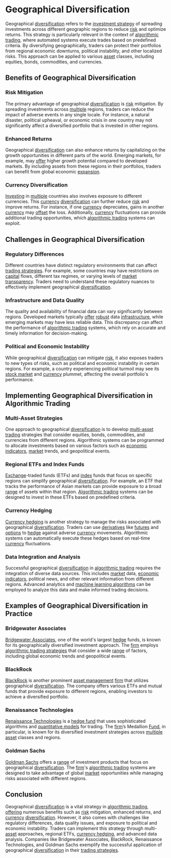 # Geographical Diversification

Geographical [diversification](../d/diversification.md) refers to the [investment strategy](../i/investment_strategy.md) of spreading investments across different geographic regions to reduce [risk](../r/risk.md) and optimize returns. This strategy is particularly relevant in the context of [algorithmic trading](../a/accountability.md), where automated systems execute trades based on predefined criteria. By diversifying geographically, traders can protect their portfolios from regional economic downturns, political instability, and other localized risks. This approach can be applied to various [asset](../a/asset.md) classes, including equities, bonds, commodities, and currencies.

## Benefits of Geographical Diversification

### Risk Mitigation

The primary advantage of geographical [diversification](../d/diversification.md) is [risk](../r/risk.md) mitigation. By spreading investments across [multiple](../m/multiple.md) regions, traders can reduce the impact of adverse events in any single locale. For instance, a natural disaster, political upheaval, or economic crisis in one country may not significantly affect a diversified portfolio that is invested in other regions.

### Enhanced Returns

Geographical [diversification](../d/diversification.md) can also enhance returns by capitalizing on the growth opportunities in different parts of the world. Emerging markets, for example, may [offer](../o/offer.md) higher growth potential compared to developed markets. By including assets from these regions in their portfolios, traders can benefit from global economic [expansion](../e/expansion.md).

### Currency Diversification

[Investing](../i/investing.md) in [multiple](../m/multiple.md) countries also involves exposure to different currencies. This [currency](../c/currency.md) [diversification](../d/diversification.md) can further reduce [risk](../r/risk.md) and improve returns. For instance, if one [currency](../c/currency.md) depreciates, gains in another [currency](../c/currency.md) may [offset](../o/offset.md) the loss. Additionally, [currency](../c/currency.md) fluctuations can provide additional trading opportunities, which [algorithmic trading](../a/accountability.md) systems can exploit.

## Challenges in Geographical Diversification

### Regulatory Differences

Different countries have distinct regulatory environments that can affect [trading strategies](../t/trading_strategies.md). For example, some countries may have restrictions on [capital](../c/capital.md) flows, different tax regimes, or varying levels of [market](../m/market.md) [transparency](../t/transparency.md). Traders need to understand these regulatory nuances to effectively implement geographical [diversification](../d/diversification.md).

### Infrastructure and Data Quality

The quality and availability of financial data can vary significantly between regions. Developed markets typically [offer](../o/offer.md) [robust](../r/robust.md) data [infrastructure](../i/infrastructure.md), while emerging markets may have less reliable data. This discrepancy can affect the performance of [algorithmic trading](../a/accountability.md) systems, which rely on accurate and timely information for decision-making.

### Political and Economic Instability

While geographical [diversification](../d/diversification.md) can mitigate [risk](../r/risk.md), it also exposes traders to new types of risks, such as political and economic instability in certain regions. For example, a country experiencing political turmoil may see its [stock market](../s/stock_market.md) and [currency](../c/currency.md) plummet, affecting the overall portfolio's performance.

## Implementing Geographical Diversification in Algorithmic Trading

### Multi-Asset Strategies

One approach to geographical [diversification](../d/diversification.md) is to develop [multi-asset trading](../m/multi-asset_trading.md) strategies that consider equities, bonds, commodities, and currencies from different regions. Algorithmic systems can be programmed to allocate investments based on various factors such as [economic indicators](../e/economic_indicators.md), [market](../m/market.md) trends, and geopolitical events.

### Regional ETFs and Index Funds

[Exchange](../e/exchange.md)-traded funds (ETFs) and [index](../i/index_instrument.md) funds that focus on specific regions can simplify geographical [diversification](../d/diversification.md). For example, an ETF that tracks the performance of Asian markets can provide exposure to a broad [range](../r/range.md) of assets within that region. [Algorithmic trading](../a/accountability.md) systems can be designed to invest in these ETFs based on predefined criteria.

### Currency Hedging

[Currency hedging](../c/currency_hedging.md) is another strategy to manage the risks associated with geographical [diversification](../d/diversification.md). Traders can use [derivatives](../d/derivatives.md) like [futures](../f/futures.md) and [options](../o/options.md) to [hedge](../h/hedge.md) against adverse [currency](../c/currency.md) movements. Algorithmic systems can automatically execute these hedges based on real-time [currency](../c/currency.md) fluctuations.

### Data Integration and Analysis

Successful geographical [diversification](../d/diversification.md) in [algorithmic trading](../a/accountability.md) requires the integration of diverse data sources. This includes [market](../m/market.md) data, [economic indicators](../e/economic_indicators.md), political news, and other relevant information from different regions. Advanced analytics and [machine learning algorithms](../m/machine_learning_algorithms_in_trading.md) can be employed to analyze this data and make informed trading decisions.

## Examples of Geographical Diversification in Practice

### Bridgewater Associates

[Bridgewater Associates](https://www.bridgewater.com/), one of the world's largest [hedge](../h/hedge.md) funds, is known for its geographically diversified investment approach. The [firm](../f/firm.md) employs [algorithmic trading strategies](../a/algorithmic_trading_strategies.md) that consider a wide [range](../r/range.md) of factors, including global economic trends and geopolitical events.

### BlackRock

[BlackRock](https://www.blackrock.com/) is another prominent [asset management](../a/asset_management.md) [firm](../f/firm.md) that utilizes geographical [diversification](../d/diversification.md). The company offers various ETFs and mutual funds that provide exposure to different regions, enabling investors to achieve a diversified portfolio.

### Renaissance Technologies

[Renaissance Technologies](https://www.rentec.com/) is a [hedge fund](../h/hedge_fund.md) that uses sophisticated algorithms and [quantitative models](../q/quantitative_models.md) for trading. The [firm](../f/firm.md)’s Medallion [Fund](../f/fund.md), in particular, is known for its diversified investment strategies across [multiple](../m/multiple.md) [asset](../a/asset.md) classes and regions.

### Goldman Sachs

[Goldman Sachs](https://www.goldmansachs.com/) offers a [range](../r/range.md) of investment products that focus on geographical [diversification](../d/diversification.md). The [firm](../f/firm.md)'s [algorithmic trading](../a/accountability.md) systems are designed to take advantage of global [market](../m/market.md) opportunities while managing risks associated with different regions.

## Conclusion

Geographical [diversification](../d/diversification.md) is a vital strategy in [algorithmic trading](../a/accountability.md), [offering](../o/offering.md) numerous benefits such as [risk](../r/risk.md) mitigation, enhanced returns, and [currency](../c/currency.md) [diversification](../d/diversification.md). However, it also comes with challenges like regulatory differences, data quality issues, and exposure to political and economic instability. Traders can implement this strategy through multi-[asset](../a/asset.md) approaches, regional ETFs, [currency hedging](../c/currency_hedging.md), and advanced data analysis. Companies like Bridgewater Associates, BlackRock, Renaissance Technologies, and Goldman Sachs exemplify the successful application of geographical [diversification](../d/diversification.md) in their [trading strategies](../t/trading_strategies.md).